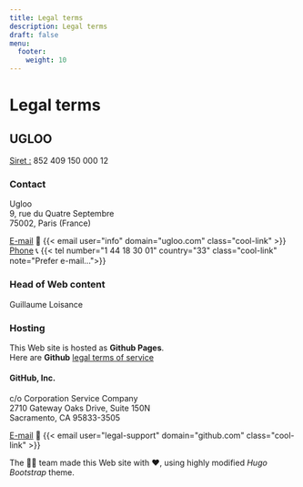```yaml
---
title: Legal terms
description: Legal terms
draft: false
menu:
  footer:
    weight: 10
---
```


# Legal terms

## UGLOO

<u>Siret :</u> 852 409 150 000 12  

### Contact

Ugloo  
9, rue du Quatre Septembre  
75002, Paris (France)  

<u>E-mail</u> 📧 {{< email user="info" domain="ugloo.com" class="cool-link" >}}  
<u>Phone</u> 📞 {{< tel number="1 44 18 30 01" country="33" class="cool-link" note="Prefer e-mail…">}}

### Head of Web content

Guillaume Loisance

### Hosting

This Web site is hosted as **Github Pages**.  
Here are **Github** [legal terms of service](https://docs.github.com/en/site-policy/github-terms/github-terms-of-service)

#### GitHub, Inc.

c/o Corporation Service Company  
2710 Gateway Oaks Drive, Suite 150N  
Sacramento, CA 95833-3505  

<u>E-mail</u> 📧 {{< email user="legal-support" domain="github.com" class="cool-link" >}}


The 🐻‍❄️ team made this Web site with ❤️, using highly modified *Hugo Bootstrap* theme.